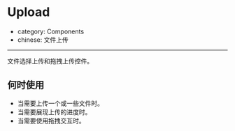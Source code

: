 # Upload

- category: Components
- chinese: 文件上传

---

文件选择上传和拖拽上传控件。

## 何时使用

- 当需要上传一个或一些文件时。
- 当需要展现上传的进度时。
- 当需要使用拖拽交互时。
